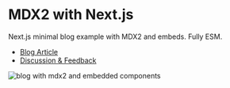 # MDX2 with Next.js

Next.js minimal blog example with MDX2 and embeds. Fully ESM.

- [Blog Article](https://zentered.co/articles/nextjs-with-mdx2/)
- [Discussion & Feedback](https://github.com/zentered/feedback/discussions/2)

![blog with mdx2 and embedded components](https://raw.githubusercontent.com/zentered/nextjs-mdx2/main/public/mdx-blog.png)
